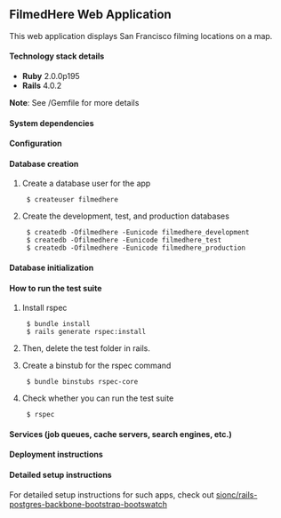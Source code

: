 ## FilmedHere Web Application
This web application displays San Francisco filming locations on a map.

#### Technology stack details
- **Ruby** 2.0.0p195
- **Rails** 4.0.2

**Note**: See /Gemfile for more details

#### System dependencies

#### Configuration

#### Database creation
1. Create a database user for the app

        $ createuser filmedhere

2. Create the development, test, and production databases

        $ createdb -Ofilmedhere -Eunicode filmedhere_development
        $ createdb -Ofilmedhere -Eunicode filmedhere_test
        $ createdb -Ofilmedhere -Eunicode filmedhere_production


#### Database initialization

#### How to run the test suite
1. Install rspec

        $ bundle install
        $ rails generate rspec:install

2. Then, delete the test folder in rails.
3. Create a binstub for the rspec command

        $ bundle binstubs rspec-core
4. Check whether you can run the test suite

        $ rspec

#### Services (job queues, cache servers, search engines, etc.)

#### Deployment instructions

#### Detailed setup instructions 
For detailed setup instructions for such apps, check out [sionc/rails-postgres-backbone-bootstrap-bootswatch](https://gist.github.com/sionc/8574230)

